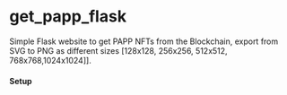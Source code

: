 # get_papp_flask
Simple Flask website to get PAPP NFTs from the Blockchain, export from SVG to PNG as different sizes [128x128, 256x256, 512x512, 768x768,1024x1024]].


#### Setup




